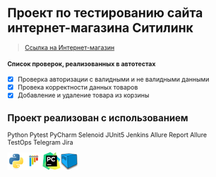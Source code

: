 # Проект по тестированию сайта интернет-магазина Ситилинк
> <a target="_blank" href="https://www.citilink.ru/">Ссылка на Интернет-магазин</a>

#### Список проверок, реализованных в автотестах
- [x] Проверка авторизации с валидными и не валидными данными
- [x] Провека корректности данных товаров
- [x] Добавление и удаление товара из корзины

## Проект реализован с использованием
Python Pytest PyCharm Selenoid JUnit5 Jenkins Allure Report Allure TestOps Telegram Jira

<img src="/design/python-original.svg" alt="Image 2" width="40" height="40"><img src="/design/pytest-original.svg" alt="Image 1" width="40" height="40"><img src="/design/PyCharm_Icon.svg" alt="Image 2" width="40" height="40"><img src="/design/selenoid.png" alt="Image 2" width="40" height="40">
